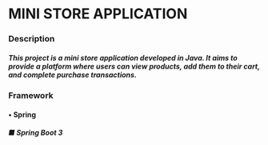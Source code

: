 # MINI STORE APPLICATION

### Description

##### This project is a mini store application developed in Java. It aims to provide a platform where users can view products, add them to their cart, and complete purchase transactions.

### Framework

  ####   • Spring 

  ##### ■ Spring Boot 3

